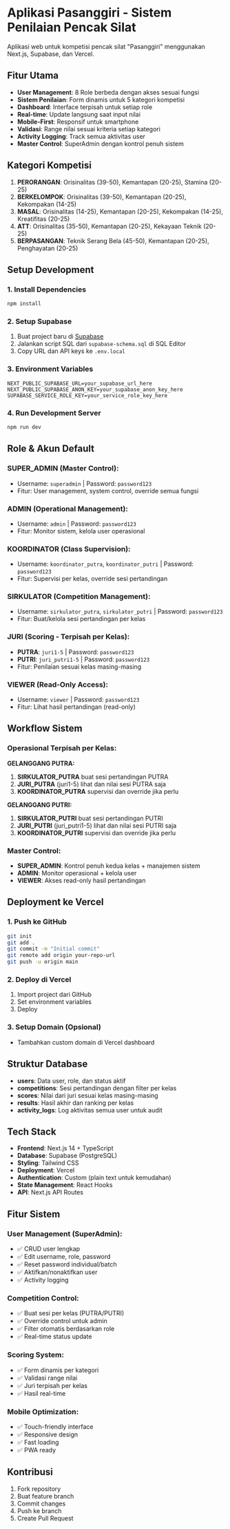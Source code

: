 # Aplikasi Pasanggiri - Sistem Penilaian Pencak Silat

Aplikasi web untuk kompetisi pencak silat "Pasanggiri" menggunakan Next.js, Supabase, dan Vercel.

## Fitur Utama

- **User Management**: 8 Role berbeda dengan akses sesuai fungsi
- **Sistem Penilaian**: Form dinamis untuk 5 kategori kompetisi
- **Dashboard**: Interface terpisah untuk setiap role
- **Real-time**: Update langsung saat input nilai
- **Mobile-First**: Responsif untuk smartphone
- **Validasi**: Range nilai sesuai kriteria setiap kategori
- **Activity Logging**: Track semua aktivitas user
- **Master Control**: SuperAdmin dengan kontrol penuh sistem

## Kategori Kompetisi

1. **PERORANGAN**: Orisinalitas (39-50), Kemantapan (20-25), Stamina (20-25)
2. **BERKELOMPOK**: Orisinalitas (39-50), Kemantapan (20-25), Kekompakan (14-25)
3. **MASAL**: Orisinalitas (14-25), Kemantapan (20-25), Kekompakan (14-25), Kreatifitas (20-25)
4. **ATT**: Orisinalitas (35-50), Kemantapan (20-25), Kekayaan Teknik (20-25)
5. **BERPASANGAN**: Teknik Serang Bela (45-50), Kemantapan (20-25), Penghayatan (20-25)

## Setup Development

### 1. Install Dependencies
```bash
npm install
```

### 2. Setup Supabase
1. Buat project baru di [Supabase](https://supabase.com)
2. Jalankan script SQL dari `supabase-schema.sql` di SQL Editor
3. Copy URL dan API keys ke `.env.local`

### 3. Environment Variables
```env
NEXT_PUBLIC_SUPABASE_URL=your_supabase_url_here
NEXT_PUBLIC_SUPABASE_ANON_KEY=your_supabase_anon_key_here
SUPABASE_SERVICE_ROLE_KEY=your_service_role_key_here
```

### 4. Run Development Server
```bash
npm run dev
```

## Role & Akun Default

### SUPER_ADMIN (Master Control):
- Username: `superadmin` | Password: `password123`
- Fitur: User management, system control, override semua fungsi

### ADMIN (Operational Management):
- Username: `admin` | Password: `password123`
- Fitur: Monitor sistem, kelola user operasional

### KOORDINATOR (Class Supervision):
- Username: `koordinator_putra`, `koordinator_putri` | Password: `password123`
- Fitur: Supervisi per kelas, override sesi pertandingan

### SIRKULATOR (Competition Management):
- Username: `sirkulator_putra`, `sirkulator_putri` | Password: `password123`
- Fitur: Buat/kelola sesi pertandingan per kelas

### JURI (Scoring - Terpisah per Kelas):
- **PUTRA**: `juri1-5` | Password: `password123`
- **PUTRI**: `juri_putri1-5` | Password: `password123`
- Fitur: Penilaian sesuai kelas masing-masing

### VIEWER (Read-Only Access):
- Username: `viewer` | Password: `password123`
- Fitur: Lihat hasil pertandingan (read-only)

## Workflow Sistem

### Operasional Terpisah per Kelas:
**GELANGGANG PUTRA:**
1. **SIRKULATOR_PUTRA** buat sesi pertandingan PUTRA
2. **JURI_PUTRA** (juri1-5) lihat dan nilai sesi PUTRA saja
3. **KOORDINATOR_PUTRA** supervisi dan override jika perlu

**GELANGGANG PUTRI:**
1. **SIRKULATOR_PUTRI** buat sesi pertandingan PUTRI
2. **JURI_PUTRI** (juri_putri1-5) lihat dan nilai sesi PUTRI saja
3. **KOORDINATOR_PUTRI** supervisi dan override jika perlu

### Master Control:
- **SUPER_ADMIN**: Kontrol penuh kedua kelas + manajemen sistem
- **ADMIN**: Monitor operasional + kelola user
- **VIEWER**: Akses read-only hasil pertandingan

## Deployment ke Vercel

### 1. Push ke GitHub
```bash
git init
git add .
git commit -m "Initial commit"
git remote add origin your-repo-url
git push -u origin main
```

### 2. Deploy di Vercel
1. Import project dari GitHub
2. Set environment variables
3. Deploy

### 3. Setup Domain (Opsional)
- Tambahkan custom domain di Vercel dashboard

## Struktur Database

- **users**: Data user, role, dan status aktif
- **competitions**: Sesi pertandingan dengan filter per kelas
- **scores**: Nilai dari juri sesuai kelas masing-masing
- **results**: Hasil akhir dan ranking per kelas
- **activity_logs**: Log aktivitas semua user untuk audit

## Tech Stack

- **Frontend**: Next.js 14 + TypeScript
- **Database**: Supabase (PostgreSQL)
- **Styling**: Tailwind CSS
- **Deployment**: Vercel
- **Authentication**: Custom (plain text untuk kemudahan)
- **State Management**: React Hooks
- **API**: Next.js API Routes

## Fitur Sistem

### User Management (SuperAdmin):
- ✅ CRUD user lengkap
- ✅ Edit username, role, password
- ✅ Reset password individual/batch
- ✅ Aktifkan/nonaktifkan user
- ✅ Activity logging

### Competition Control:
- ✅ Buat sesi per kelas (PUTRA/PUTRI)
- ✅ Override control untuk admin
- ✅ Filter otomatis berdasarkan role
- ✅ Real-time status update

### Scoring System:
- ✅ Form dinamis per kategori
- ✅ Validasi range nilai
- ✅ Juri terpisah per kelas
- ✅ Hasil real-time

### Mobile Optimization:
- ✅ Touch-friendly interface
- ✅ Responsive design
- ✅ Fast loading
- ✅ PWA ready

## Kontribusi

1. Fork repository
2. Buat feature branch
3. Commit changes
4. Push ke branch
5. Create Pull Request